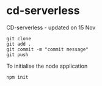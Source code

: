 # cd-serverless
CD-serverless - updated on 15 Nov

```
git clone
git add .
git commit -m "commit message"
git push
```

To initialise the node application
```
npm init
```